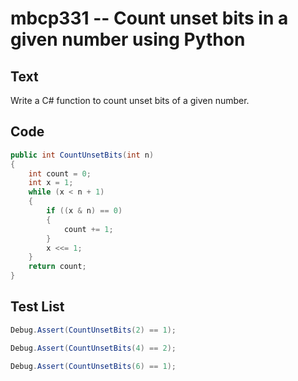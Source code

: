 # mbcp331 -- Count unset bits in a given number using Python

## Text

Write a C# function to count unset bits of a given number.

## Code

```csharp
public int CountUnsetBits(int n) 
{ 
    int count = 0; 
    int x = 1; 
    while (x < n + 1) 
    { 
        if ((x & n) == 0) 
        { 
            count += 1; 
        } 
        x <<= 1; 
    } 
    return count; 
}
```

## Test List

```csharp
Debug.Assert(CountUnsetBits(2) == 1);
```

```csharp
Debug.Assert(CountUnsetBits(4) == 2);
```

```csharp
Debug.Assert(CountUnsetBits(6) == 1);
```

